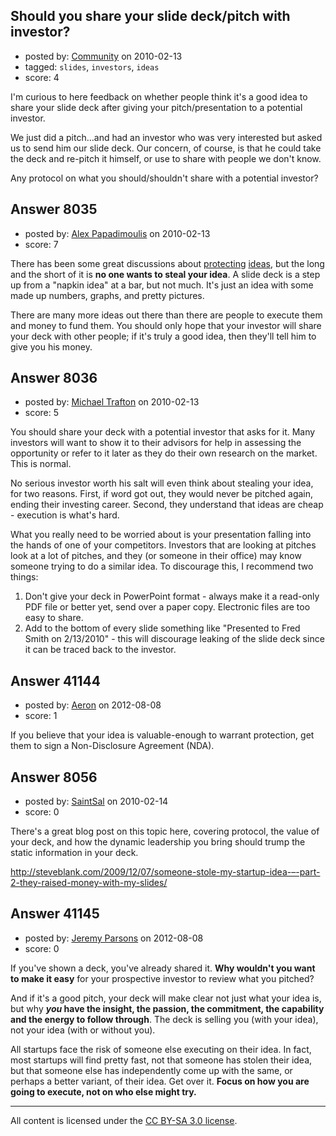 ## Should you share your slide deck/pitch with investor?

- posted by: [Community](https://stackexchange.com/users/-1/-1-community) on 2010-02-13
- tagged: `slides`, `investors`, `ideas`
- score: 4

I'm curious to here feedback on whether people think it's a good idea to share your slide deck after giving your pitch/presentation to a potential investor.

We just did a pitch...and had an investor who was very interested but asked us to send him our slide deck. Our concern, of course, is that he could take the deck and re-pitch it himself, or use to share with people we don't know.

Any protocol on what you should/shouldn't share with a potential investor?


## Answer 8035

- posted by: [Alex Papadimoulis](https://stackexchange.com/users/-1/123-alex-papadimoulis) on 2010-02-13
- score: 7

There has been some great discussions about [protecting](http://answers.onstartups.com/questions/6131/protecting-my-idea) [ideas](http://answers.onstartups.com/questions/1645/how-do-i-go-about-protecting-an-idea-for-a-simple-but-novel-physical-device), but the long and the short of it is **no one wants to steal your idea**. A slide deck is a step up from a "napkin idea" at a bar, but not much. It's just an idea with some made up numbers, graphs, and pretty pictures.

There are many more ideas out there than there are people to execute them and money to fund them. You should only hope that your investor will share your deck with other people; if it's truly a good idea, then they'll tell him to give you his money.





## Answer 8036

- posted by: [Michael Trafton](https://stackexchange.com/users/-1/19-michael-trafton) on 2010-02-13
- score: 5

You should share your deck with a potential investor that asks for it. Many investors will want to show it to their advisors for help in assessing the opportunity or refer to it later as they do their own research on the market. This is normal.

No serious investor worth his salt will even think about stealing your idea, for two reasons. First, if word got out, they would never be pitched again, ending their investing career. Second, they understand that ideas are cheap - execution is what's hard. 

What you really need to be worried about is your presentation falling into the hands of one of your competitors. Investors that are looking at pitches look at a lot of pitches, and they (or someone in their office) may know someone trying to do a similar idea. To discourage this, I recommend two things:

 1. Don't give your deck in PowerPoint format - always make it a read-only PDF file or better yet, send over a paper copy. Electronic files are too easy to share.
 2. Add to the bottom of every slide something like "Presented to Fred Smith on 2/13/2010" - this will discourage leaking of the slide deck since it can be traced back to the investor.




## Answer 41144

- posted by: [Aeron](https://stackexchange.com/users/-1/19144-aeron) on 2012-08-08
- score: 1

If you believe that your idea is valuable-enough to warrant protection, get them to sign a Non-Disclosure Agreement (NDA).


## Answer 8056

- posted by: [SaintSal](https://stackexchange.com/users/-1/2549-saintsal) on 2010-02-14
- score: 0

There's a great blog post on this topic here, covering protocol, the value of your deck, and how the dynamic leadership you bring should trump the static information in your deck.

http://steveblank.com/2009/12/07/someone-stole-my-startup-idea-–-part-2-they-raised-money-with-my-slides/


## Answer 41145

- posted by: [Jeremy Parsons](https://stackexchange.com/users/-1/4291-jeremy-parsons) on 2012-08-08
- score: 0

If you've shown a deck, you've already shared it. **Why wouldn't you want to make it easy** for your prospective investor to review what you pitched?

And if it's a good pitch, your deck will make clear not just what your idea is, but why ***you* have the insight, the passion, the commitment, the capability and the energy to follow through**. The deck is selling you (with your idea), not your idea (with or without you).

All startups face the risk of someone else executing on their idea. In fact, most startups will find pretty fast, not that someone has stolen their idea, but that someone else has independently come up with the same, or perhaps a better variant, of  their idea. Get over it. **Focus on how you are going to execute, not on who else might try.**



---

All content is licensed under the [CC BY-SA 3.0 license](https://creativecommons.org/licenses/by-sa/3.0/).
